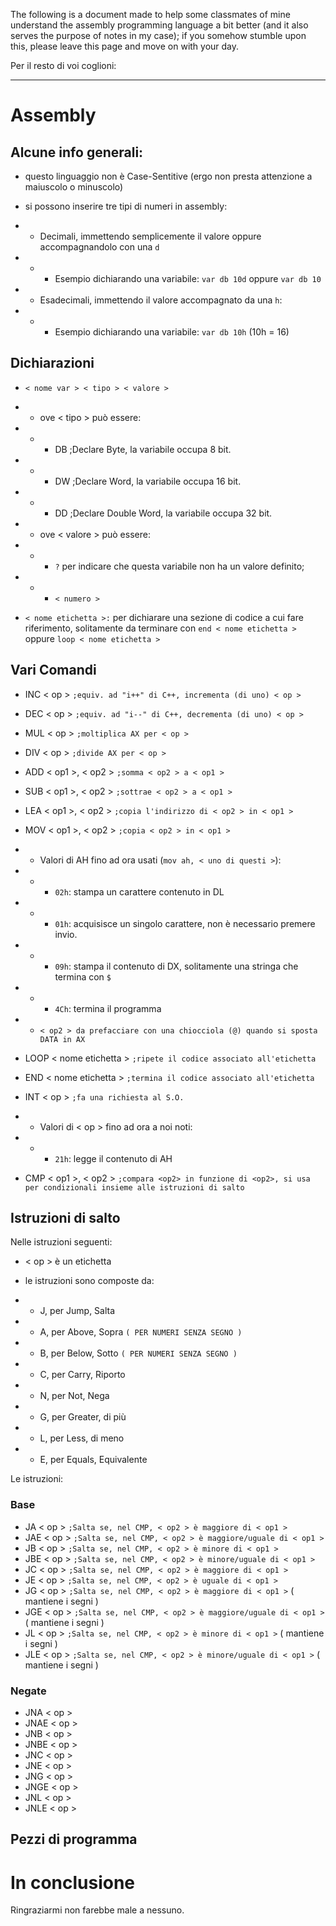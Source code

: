 The following is a document made to help some classmates of mine understand the assembly programming language a bit better (and it also serves the purpose of notes in my case); if you somehow stumble upon this, please leave this page and move on with your day.

Per il resto di voi coglioni:

--------------------------------------------------------------------------------

# Assembly

## Alcune info generali:

- questo linguaggio non è Case-Sentitive (ergo non presta attenzione a maiuscolo o minuscolo)
- si possono inserire tre tipi di numeri in assembly:
- - Decimali, immettendo semplicemente il valore oppure accompagnandolo con una `d`

- - - Esempio dichiarando una variabile: `var db 10d` oppure `var db 10`

- - Esadecimali, immettendo il valore accompagnato da una `h`:

- - - Esempio dichiarando una variabile: `var db 10h` (10h = 16)

## Dichiarazioni

- `< nome var > < tipo > < valore >`
- - ove < tipo > può essere:

- - - DB ;Declare Byte, la variabile occupa 8 bit.

- - - DW ;Declare Word, la variabile occupa 16 bit.

- - - DD ;Declare Double Word, la variabile occupa 32 bit.

- - ove < valore > può essere:

- - - `?` per indicare che questa variabile non ha un valore definito;

- - - `< numero >`

- `< nome etichetta >:` per dichiarare una sezione di codice a cui fare riferimento, solitamente da terminare con `end < nome etichetta >` oppure `loop < nome etichetta >`

## Vari Comandi

- INC < op > `;equiv. ad "i++" di C++, incrementa (di uno) < op >`
- DEC < op > `;equiv. ad "i--" di C++, decrementa (di uno) < op >`
- MUL < op > `;moltiplica AX per < op >` <!-- - IMUL < op > ;moltiplica AX per < op >, con segno --> 
- DIV < op > `;divide AX per < op >` <!-- - IDIV < op > ;divide AX per < op >, con segno --> 
- ADD < op1 >, < op2 > `;somma < op2 > a < op1 >`
- SUB < op1 >, < op2 > `;sottrae < op2 > a < op1 >`
- LEA < op1 >, < op2 > `;copia l'indirizzo di < op2 > in < op1 >`
- MOV < op1 >, < op2 > `;copia < op2 > in < op1 >`
- - Valori di AH fino ad ora usati (`mov ah, < uno di questi >`):

- - - `02h`: stampa un carattere contenuto in DL

- - - `01h`: acquisisce un singolo carattere, non è necessario premere invio.

- - - `09h`: stampa il contenuto di DX, solitamente una stringa che termina con `$`

- - - `4Ch`: termina il programma

- - `< op2 > da prefacciare con una chiocciola (@) quando si sposta DATA in AX`

- LOOP < nome etichetta > `;ripete il codice associato all'etichetta`

- END < nome etichetta > `;termina il codice associato all'etichetta`

- INT < op > `;fa una richiesta al S.O.` <!-- ADC -->

- - Valori di < op > fino ad ora a noi noti:

- - - `21h`: legge il contenuto di AH

- CMP < op1 >, < op2 > `;compara <op2> in funzione di <op2>, si usa per condizionali insieme alle istruzioni di salto`

## Istruzioni di salto

Nelle istruzioni seguenti:

- < op > è un etichetta
- le istruzioni sono composte da:
- - J, per Jump, Salta

- - A, per Above, Sopra `( PER NUMERI SENZA SEGNO )`

- - B, per Below, Sotto `( PER NUMERI SENZA SEGNO )`

- - C, per Carry, Riporto

- - N, per Not, Nega

- - G, per Greater, di più

- - L, per Less, di meno

- - E, per Equals, Equivalente

Le istruzioni:

### Base

- JA < op > `;Salta se, nel CMP, < op2 > è maggiore di < op1 >`
- JAE < op > `;Salta se, nel CMP, < op2 > è maggiore/uguale di < op1 >`
- JB < op > `;Salta se, nel CMP, < op2 > è minore di < op1 >`
- JBE < op > `;Salta se, nel CMP, < op2 > è minore/uguale di < op1 >`
- JC < op > `;Salta se, nel CMP, < op2 > è maggiore di < op1 >`
- JE < op > `;Salta se, nel CMP, < op2 > è uguale di < op1 >`
- JG < op > `;Salta se, nel CMP, < op2 > è maggiore di < op1 >` ( mantiene i segni )
- JGE < op > `;Salta se, nel CMP, < op2 > è maggiore/uguale di < op1 >` ( mantiene i segni )
- JL < op > `;Salta se, nel CMP, < op2 > è minore di < op1 >` ( mantiene i segni )
- JLE < op > `;Salta se, nel CMP, < op2 > è minore/uguale di < op1 >` ( mantiene i segni )

### Negate

- JNA < op >
- JNAE < op >
- JNB < op >
- JNBE < op >
- JNC < op >
- JNE < op >
- JNG < op >
- JNGE < op >
- JNL < op >
- JNLE < op >

## Pezzi di programma

# In conclusione

Ringraziarmi non farebbe male a nessuno.
